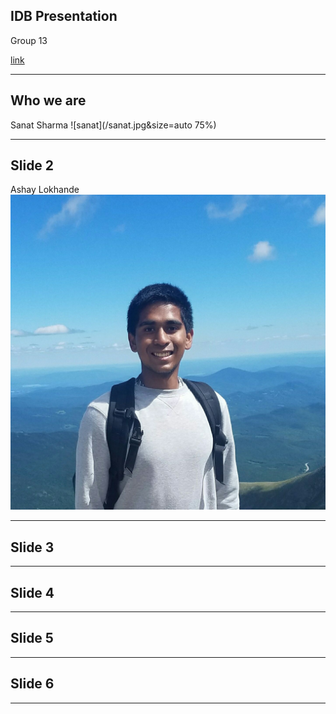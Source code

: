 ## IDB Presentation
Group 13

[link](https:allthegreatshows.com)

---

## Who we are

Sanat Sharma
![sanat](/sanat.jpg&size=auto 75%)
<!-- Jesse Tipton
![Logo](/jesse.jpg)
Will Kuglen
![Logo](/will.jpg) -->
---

## Slide 2

Ashay Lokhande
![Logo](/ashay.jpg)
<!-- Claire Dubiel
![Logo](/claire.jpg) -->
---

## Slide 3

---

## Slide 4

---

## Slide 5

---

## Slide 6

---